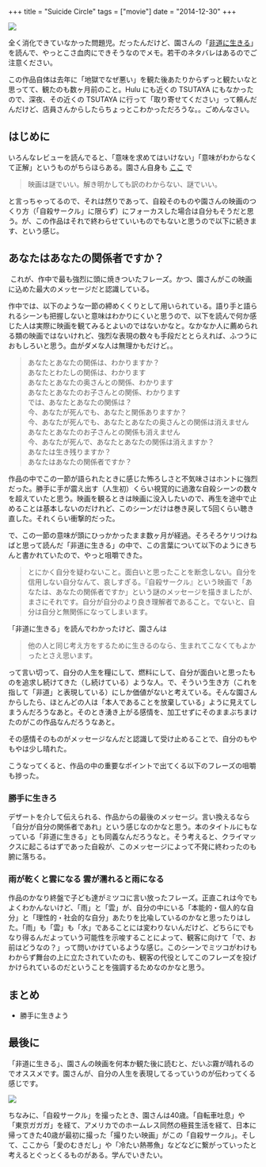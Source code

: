 +++
title = "Suicide Circle"
tags = ["movie"]
date = "2014-12-30"
+++

<a href="http://www.amazon.co.jp/gp/product/B001JE5QZ0/ref=as_li_ss_il?ie=UTF8&camp=247&creative=7399&creativeASIN=B001JE5QZ0&linkCode=as2&tag=k1ch1-22"><img border="0" src="https://ws-fe.amazon-adsystem.com/widgets/q?_encoding=UTF8&ASIN=B001JE5QZ0&Format=_SL250_&ID=AsinImage&MarketPlace=JP&ServiceVersion=20070822&WS=1&tag=k1ch1-22" ></a><img src="https://ir-jp.amazon-adsystem.com/e/ir?t=k1ch1-22&l=as2&o=9&a=B001JE5QZ0" width="1" height="1" border="0" alt="" style="border:none !important; margin:0px !important;" />

全く消化できていなかった問題児。だったんだけど、園さんの「[非道に生きる](http://www.amazon.co.jp/gp/product/4255006776/ref=as_li_ss_il?ie=UTF8&camp=247&creative=7399&creativeASIN=4255006776&linkCode=as2&tag=k1ch1-22)」を読んで、やっとこさ血肉にできそうなのでメモ。若干のネタバレはあるのでご注意ください。

<!--more-->

この作品自体は去年に「地獄でなぜ悪い」を観た後あたりからずっと観たいなと思ってて、観たのも数ヶ月前のこと。Hulu にも近くの TSUTAYA にもなかったので、深夜、その近くの TSUTAYA に行って「取り寄せてください」って頼んだんだけど、店員さんからしたらちょっとこわかっただろうな。。ごめんなさい。

## はじめに

いろんなレビューを読んでると、「意味を求めてはいけない」「意味がわからなくて正解」というものがちらほらある。園さん自身も [ここ](http://www.geocities.jp/anchorsline/film/jisatsu/index.html) で

> 映画は謎でいい。解き明かしても訳のわからない、謎でいい。

と言っちゃってるので、それは然りであって、自殺そのものや園さんの映画のつくり方（「自殺サークル」に限らず）にフォーカスした場合は自分もそうだと思う。が、この作品はそれで終わらせていいものでもないと思うので以下に続きます、という感じ。


## あなたはあなたの関係者ですか？
 これが、作中で最も強烈に頭に焼きついたフレーズ。かつ、園さんがこの映画に込めた最大のメッセージだと認識している。

作中では、以下のような一節の締めくくりとして用いられている。語り手と語られるシーンも把握しないと意味はわかりにくいと思うので、以下を読んで何か感じた人は実際に映画を観てみるとよいのではないかなと。なかなか人に薦められる類の映画ではないけれど、強烈な表現の数々も手段だととらえれば、ふつうにおもしろいと思う。血がダメな人は無理かもだけど。。

> あなたとあなたの関係は、わかりますか？  
> あなたとわたしの関係は、わかります  
> あなたとあなたの奥さんとの関係、わかります  
> あなたとあなたのお子さんとの関係、わかります  
> では、あなたとあなたの関係は？  
> 今、あなたが死んでも、あなたと関係ありますか？  
> 今、あなたが死んでも、あなたとあなたの奥さんとの関係は消えません  
> あなたとあなたのお子さんとの関係も消えません  
> 今、あなたが死んで、あなたとあなたの関係は消えますか？  
> あなたは生き残りますか？  
> あなたはあなたの関係者ですか？

作品の中でこの一節が語られたときに感じた怖ろしさと不気味さはホントに強烈だった。勝手に手が震え出す（人生初）くらい視覚的に過激な自殺シーンの数々を超えていたと思う。映画を観るときは映画に没入したいので、再生を途中で止めることは基本しないのだけれど、このシーンだけは巻き戻して5回くらい聴き直した。それくらい衝撃的だった。

で、この一節の意味が頭にひっかかったまま数ヶ月が経過。そろそろケリつけねばと思って読んだ「非道に生きる」の中で、この言葉について以下のようにきちんと書かれていたので、やっと咀嚼できた。

> とにかく自分を疑わないこと。面白いと思ったことを断念しない。自分を信用しない自分なんて、哀しすぎる。『自殺サークル』という映画で「あなたは、あなたの関係者ですか」という謎のメッセージを描きましたが、まさにそれです。自分が自分のより良き理解者であること。でないと、自分は自分と無関係になってしまいます。

「非道に生きる」を読んでわかったけど、園さんは

> 他の人と同じ考え方をするために生きるのなら、生まれてこなくてもよかったとさえ思います。

って言い切って、自分の人生を糧にして、燃料にして、自分が面白いと思ったものを追求し続けてきた（し続けている）ような人。で、そういう生き方（これを指して「非道」と表現している）にしか価値がないと考えている。そんな園さんからしたら、ほとんどの人は「本人であることを放棄している」ように見えてしまうんだろうなあと。そのとき湧き上がる感情を、加工せずにそのままぶちまけたのがこの作品なんだろうなあと。

その感情そのものがメッセージなんだと認識して受け止めることで、自分のもやもやは少し晴れた。

こうなってくると、作品の中の重要なポイントで出てくる以下のフレーズの咀嚼も捗った。

### 勝手に生きろ

デザートを介して伝えられる、作品からの最後のメッセージ。言い換えるなら「自分が自分の関係者であれ」という感じなのかなと思う。本のタイトルにもなっている「非道に生きる」とも同義なんだろうなと。そう考えると、クライマックスに起こるはずであった自殺が、このメッセージによって不発に終わったのも腑に落ちる。

### 雨が乾くと雲になる 雲が濡れると雨になる

作品のかなり終盤で子ども達がミツコに言い放ったフレーズ。正直これは今でもよくわかんないけど、「雨」と「雲」が、自分の中にいる「本能的・個人的な自分」と「理性的・社会的な自分」あたりを比喩しているのかなと思ったりはした。「雨」も「雲」も「水」であることには変わりないんだけど、どちらにでもなり得るんだよっていう可能性を示唆することによって、観客に向けて「で、お前はどうなの？」って問いかけているような感じ。このシーンでミツコがわけもわからず舞台の上に立たされていたのも、観客の代役としてこのフレーズを投げかけられているのだということを強調するためなのかなと思う。

## まとめ

- 勝手に生きよう

## 最後に

「非道に生きる」、園さんの映画を何本か観た後に読むと、だいぶ霧が晴れるのでオススメです。園さんが、自分の人生を表現してるっていうのが伝わってくる感じです。

<a href="http://www.amazon.co.jp/gp/product/4255006776/ref=as_li_ss_il?ie=UTF8&camp=247&creative=7399&creativeASIN=4255006776&linkCode=as2&tag=k1ch1-22"><img border="0" src="https://ws-fe.amazon-adsystem.com/widgets/q?_encoding=UTF8&ASIN=4255006776&Format=_SL250_&ID=AsinImage&MarketPlace=JP&ServiceVersion=20070822&WS=1&tag=k1ch1-22" ></a><img src="https://ir-jp.amazon-adsystem.com/e/ir?t=k1ch1-22&l=as2&o=9&a=4255006776" width="1" height="1" border="0" alt="" style="border:none !important; margin:0px !important;" />

ちなみに、「自殺サークル」を撮ったとき、園さんは40歳。「自転車吐息」や「東京ガガガ」を経て、アメリカでのホームレス同然の極貧生活を経て、日本に帰ってきた40歳が最初に撮った「撮りたい映画」がこの「自殺サークル」。そして、ここから「愛のむきだし」や「冷たい熱帯魚」などなどに繋がっていったと考えるとぐっとくるものがある。学んでいきたい。
